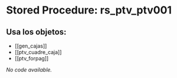 # Stored Procedure: rs_ptv_ptv001

## Usa los objetos:
- [[gen_cajas]]
- [[ptv_cuadre_caja]]
- [[ptv_forpag]]

*No code available.*
